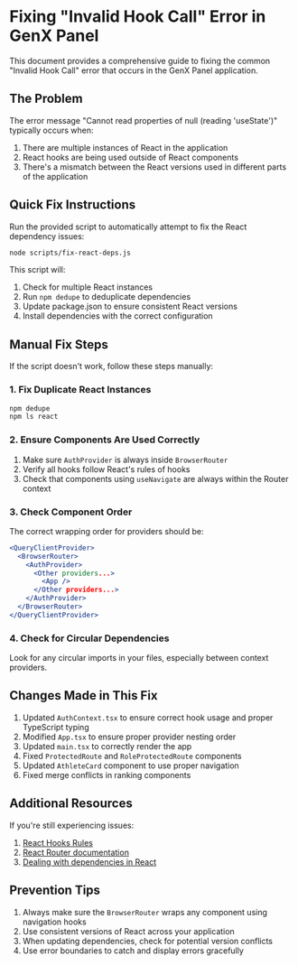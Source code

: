 
# Fixing "Invalid Hook Call" Error in GenX Panel

This document provides a comprehensive guide to fixing the common "Invalid Hook Call" error that occurs in the GenX Panel application.

## The Problem

The error message "Cannot read properties of null (reading 'useState')" typically occurs when:

1. There are multiple instances of React in the application
2. React hooks are being used outside of React components
3. There's a mismatch between the React versions used in different parts of the application

## Quick Fix Instructions

Run the provided script to automatically attempt to fix the React dependency issues:

```bash
node scripts/fix-react-deps.js
```

This script will:
1. Check for multiple React instances
2. Run `npm dedupe` to deduplicate dependencies
3. Update package.json to ensure consistent React versions
4. Install dependencies with the correct configuration

## Manual Fix Steps

If the script doesn't work, follow these steps manually:

### 1. Fix Duplicate React Instances

```bash
npm dedupe
npm ls react
```

### 2. Ensure Components Are Used Correctly

1. Make sure `AuthProvider` is always inside `BrowserRouter`
2. Verify all hooks follow React's rules of hooks
3. Check that components using `useNavigate` are always within the Router context

### 3. Check Component Order

The correct wrapping order for providers should be:

```jsx
<QueryClientProvider>
  <BrowserRouter>
    <AuthProvider>
      <Other providers...>
        <App />
      </Other providers...>
    </AuthProvider>
  </BrowserRouter>
</QueryClientProvider>
```

### 4. Check for Circular Dependencies

Look for any circular imports in your files, especially between context providers.

## Changes Made in This Fix

1. Updated `AuthContext.tsx` to ensure correct hook usage and proper TypeScript typing
2. Modified `App.tsx` to ensure proper provider nesting order
3. Updated `main.tsx` to correctly render the app
4. Fixed `ProtectedRoute` and `RoleProtectedRoute` components
5. Updated `AthleteCard` component to use proper navigation
6. Fixed merge conflicts in ranking components

## Additional Resources

If you're still experiencing issues:

1. [React Hooks Rules](https://reactjs.org/docs/hooks-rules.html)
2. [React Router documentation](https://reactrouter.com/en/main)
3. [Dealing with dependencies in React](https://reactjs.org/blog/2020/02/14/how-does-setstate-know-what-to-do.html)

## Prevention Tips

1. Always make sure the `BrowserRouter` wraps any component using navigation hooks
2. Use consistent versions of React across your application
3. When updating dependencies, check for potential version conflicts
4. Use error boundaries to catch and display errors gracefully
